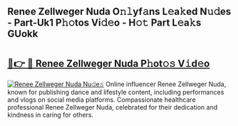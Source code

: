 ## Renee Zellweger Nuda O𝚗𝚕yf𝚊ns L𝚎a𝚔ed N𝚞𝚍es - Part-Uk1 P𝚑𝚘tos Vi𝚍𝚎o - H𝚘𝚝 Part L𝚎a𝚔s GUokk

# <h2><a href="http://kfd9qa.oniu.top/?m=Renee+Zellweger+Nuda">🔗👉 🔴 Renee Zellweger Nuda P𝚑ot𝚘𝚜 V𝚒d𝚎o</a></h2>

[![Renee Zellweger Nuda Nu𝚍e𝚜](https://i.imgur.com/0qMVB7G.gif)](http://kfd9qa.oniu.top/?m=Renee+Zellweger+Nuda)
Online influencer Renee Zellweger Nuda, known for publishing dance and lifestyle content, including performances and vlogs on social media platforms. Compassionate healthcare professional Renee Zellweger Nuda, celebrated for their dedication and kindness in caring for others.  
